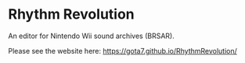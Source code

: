 # Rhythm Revolution
An editor for Nintendo Wii sound archives (BRSAR).

Please see the website here: https://gota7.github.io/RhythmRevolution/
